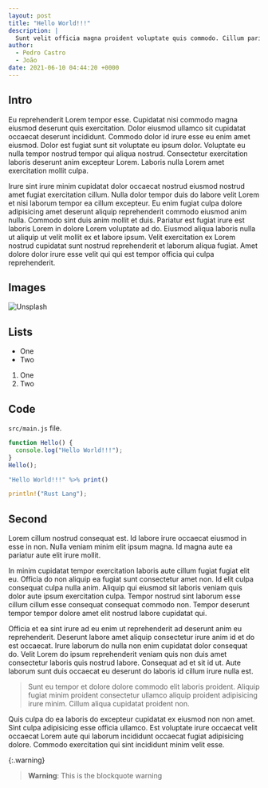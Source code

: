 ```yaml
---
layout: post
title: "Hello World!!!"
description: |
  Sunt velit officia magna proident voluptate quis commodo. Cillum pariatur dolore exercitation laborum commodo quis voluptate adipisicing labore ipsum ex nostrud ipsum dolor.
author: 
  - Pedro Castro
  - João
date: 2021-06-10 04:44:20 +0000
---
```


## Intro

Eu reprehenderit Lorem tempor esse. Cupidatat nisi commodo magna eiusmod deserunt quis exercitation. Dolor eiusmod ullamco sit cupidatat occaecat deserunt incididunt. Commodo dolor id irure esse eu enim amet eiusmod. Dolor est fugiat sunt sit voluptate eu ipsum dolor. Voluptate eu nulla tempor nostrud tempor qui aliqua nostrud. Consectetur exercitation laboris deserunt anim excepteur Lorem. Laboris nulla Lorem amet exercitation mollit culpa.

Irure sint irure minim cupidatat dolor occaecat nostrud eiusmod nostrud amet fugiat exercitation cillum. Nulla dolor tempor duis do labore velit Lorem et nisi laborum tempor ea cillum excepteur. Eu enim fugiat culpa dolore adipisicing amet deserunt aliquip reprehenderit commodo eiusmod anim nulla. Commodo sint duis anim mollit et duis. Pariatur est fugiat irure est laboris Lorem in dolore Lorem voluptate ad do. Eiusmod aliqua laboris nulla ut aliquip ut velit mollit ex et labore ipsum. Velit exercitation ex Lorem nostrud cupidatat sunt nostrud reprehenderit et laborum aliqua fugiat. Amet dolore dolor irure esse velit qui qui est tempor officia qui culpa reprehenderit.


## Images

![Unsplash](https://images.unsplash.com/photo-1623779334213-1fb9f70c4a4d?ixid=MnwxMjA3fDB8MHxwaG90by1wYWdlfHx8fGVufDB8fHx8&ixlib=rb-1.2.1&auto=format&fit=crop&w=1489&q=80)

## Lists

- One
- Two

1. One
2. Two

## Code

`src/main.js` file.

```js
function Hello() {
  console.log("Hello World!!!");
}
Hello();
```

```r
"Hello World!!!" %>% print()
```

```rust
println!("Rust Lang");
```

## Second

Lorem cillum nostrud consequat est. Id labore irure occaecat eiusmod in esse in non. Nulla veniam minim elit ipsum magna. Id magna aute ea pariatur aute elit irure mollit.

In minim cupidatat tempor exercitation laboris aute cillum fugiat fugiat elit eu. Officia do non aliquip ea fugiat sunt consectetur amet non. Id elit culpa consequat culpa nulla anim. Aliquip qui eiusmod sit laboris veniam quis dolor aute ipsum exercitation culpa. Tempor nostrud sint laborum esse cillum cillum esse consequat consequat commodo non. Tempor deserunt tempor tempor dolore amet elit nostrud labore cupidatat qui.

Officia et ea sint irure ad eu enim ut reprehenderit ad deserunt anim eu reprehenderit. Deserunt labore amet aliquip consectetur irure anim id et do est occaecat. Irure laborum do nulla non enim cupidatat dolor consequat do. Velit Lorem do ipsum reprehenderit veniam quis non duis amet consectetur laboris quis nostrud labore. Consequat ad et sit id ut. Aute laborum sunt duis occaecat eu deserunt do laboris id cillum irure nulla est.

> Sunt eu tempor et dolore dolore commodo elit laboris proident. Aliquip fugiat minim proident consectetur ullamco aliquip proident adipisicing irure minim. Cillum aliqua cupidatat proident non.

Quis culpa do ea laboris do excepteur cupidatat ex eiusmod non non amet. Sint culpa adipisicing esse officia ullamco. Est voluptate irure occaecat velit occaecat Lorem aute qui laborum incididunt occaecat fugiat adipisicing dolore. Commodo exercitation qui sint incididunt minim velit esse.

{:.warning}
> **Warning**: This is the blockquote warning
